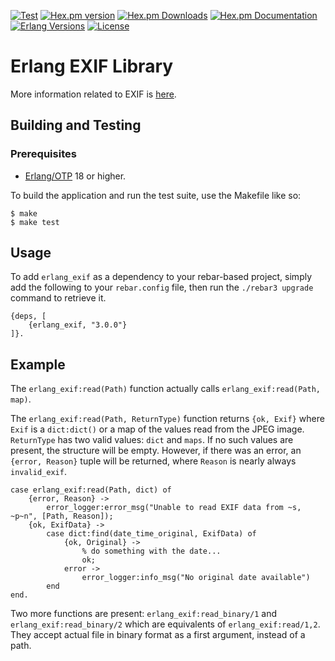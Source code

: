 [![Test][gh badge]][gh]
[![Hex.pm version][hexpm version]][hexpm]
[![Hex.pm Downloads][hexpm downloads]][hexpm]
[![Hex.pm Documentation][hexdocs documentation]][hexdocs]
[![Erlang Versions][erlang version badge]][gh]
[![License][license]](https://opensource.org/licenses/BSD-3-Clause)

# Erlang EXIF Library

More information related to EXIF is [here](https://exifdata.com/).

## Building and Testing

### Prerequisites

* [Erlang/OTP](http://www.erlang.org) 18 or higher.

To build the application and run the test suite, use the Makefile like so:

```
$ make
$ make test
```

## Usage

To add `erlang_exif` as a dependency to your rebar-based project, simply add the following to your 
`rebar.config` file, then run the `./rebar3 upgrade` command to retrieve it.

```
{deps, [
    {erlang_exif, "3.0.0"}
]}.
```

## Example

The `erlang_exif:read(Path)` function actually calls `erlang_exif:read(Path, map)`.

The `erlang_exif:read(Path, ReturnType)` function returns `{ok, Exif}` where `Exif` is a `dict:dict()` or a map
of the values read from the JPEG image. `ReturnType` has two valid values: `dict` and `maps`.
If no such values are present, the structure will be empty.
However, if there was an error, an `{error, Reason}` tuple will be returned, where `Reason` is nearly always `invalid_exif`.

```
case erlang_exif:read(Path, dict) of
    {error, Reason} ->
        error_logger:error_msg("Unable to read EXIF data from ~s, ~p~n", [Path, Reason]);
    {ok, ExifData} ->
        case dict:find(date_time_original, ExifData) of
            {ok, Original} ->
                % do something with the date...
                ok;
            error ->
                error_logger:info_msg("No original date available")
        end
end.
```

Two more functions are present: `erlang_exif:read_binary/1` and `erlang_exif:read_binary/2` which are
equivalents of `erlang_exif:read/1,2`.
They accept actual file in binary format as a first argument, instead of a path.

<!-- Badges -->
[hexpm]: https://hex.pm/packages/erlang_exif
[hexpm version]: https://img.shields.io/hexpm/v/erlang_exif.svg?style=flat-curcle "Hex version"
[hexpm downloads]: https://img.shields.io/hexpm/dt/erlang_exif.svg?style=flat-curcle
[hexdocs documentation]: https://img.shields.io/badge/hex-docs-purple.svg?style=flat-curcle
[hexdocs]: https://hexdocs.pm/erlang_exif
[gh]: https://github.com/erlangpack/erlang_exif/actions/workflows/test.yaml
[gh badge]: https://github.com/erlangpack/erlang_exif/workflows/Test/badge.svg
[erlang version badge]: https://img.shields.io/badge/Supported%20Erlang%2FOTP-22.0%20to%2024.0-blue.svg?style=flat-curcle
[license]: https://img.shields.io/badge/License-BSD_3_Clause-blue.svg?logo=bsd&logoColor=red "BSD-3-Clause"